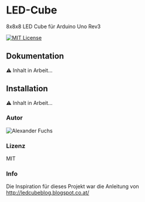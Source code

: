 # LED-Cube

8x8x8 LED Cube für Arduino Uno Rev3

[![MIT License](https://img.shields.io/github/license/mashape/apistatus.svg?maxAge=2592000)](https://github.com/fuchsalex/Smart-Mirror/blob/master/LICENSE)




## Dokumentation

:warning: Inhalt in Arbeit...


## Installation

:warning: Inhalt in Arbeit...




### Autor
![Alexander Fuchs](https://github.com/fuchsalex)

### Lizenz
MIT

### Info
Die Inspiration für dieses Projekt war die Anleitung von http://ledcubeblog.blogspot.co.at/
